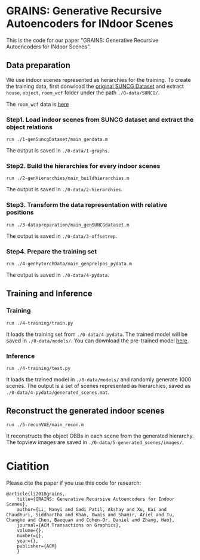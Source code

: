 # GRAINS: Generative Recursive Autoencoders for INdoor Scenes

This is the code for our paper "GRAINS: Generative Recursive Autoencoders for INdoor Scenes".

## Data preparation
We use indoor scenes represented as herarchies for the training. To create the training data, first donwload the [original SUNCG Dataset](http://suncg.cs.princeton.edu/) and extract `house`, `object`, `room_wcf` folder under the path `./0-data/SUNCG/`.

The `room_wcf` data is [here](https://drive.google.com/open?id=1RPF6YJsNNanNCBBRGAfDcNtuzLimrNVA)

### Step1. Load indoor scenes from SUNCG dataset and extract the object relations
	run ./1-genSuncgDataset/main_gendata.m
The output is saved in `./0-data/1-graphs`.

### Step2. Build the hierarchies for every indoor scenes
	run ./2-genHierarchies/main_buildhierarchies.m
The output is saved in `./0-data/2-hierarchies`.

### Step3. Transform the data representation with relative positions
	run ./3-datapreparation/main_genSUNCGdataset.m
The output is saved in `./0-data/3-offsetrep`.

### Step4. Prepare the training set
	run ./4-genPytorchData/main_genprelpos_pydata.m
The output is saved in `./0-data/4-pydata`.

## Training and Inference
### Training
	run ./4-training/train.py
It loads the training set from `./0-data/4-pydata`. The trained model will be saved in `./0-data/models/`. You can download the pre-trained model [here](xxxx).

### Inference
	run ./4-training/test.py
It loads the trained model in `./0-data/models/` and randomly generate 1000 scenes. The output is a set of scenes represented as hierarchies, saved as `./0-data/4-pydata/generated_scenes.mat`.

## Reconstruct the generated indoor scenes
	run ./5-reconVAE/main_recon.m
It reconstructs the object OBBs in each scene from the generated hierarchy. The topview images are saved in `./0-data/5-generated_scenes/images/`.

# Ciatition
Please cite the paper if you use this code for research:

	@article{li2018grains,
		title={GRAINS: Generative Recursive Autoencoders for Indoor Scenes}, 
		author={Li, Manyi and Gadi Patil, Akshay and Xu, Kai and Chaudhuri, Siddhartha and Khan, Owais and Shamir, Ariel and Tu, Changhe and Chen, Baoquan and Cohen-Or, Daniel and Zhang, Hao}, 
		journal={ACM Transactions on Graphics}, 
		volume={},
		number={}, 
		year={},
		publisher={ACM}
		}